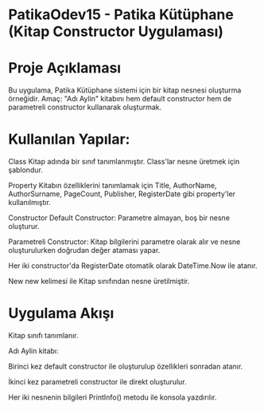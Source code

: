 # PatikaOdev15 - Patika Kütüphane (Kitap Constructor Uygulaması)

# Proje Açıklaması
Bu uygulama, Patika Kütüphane sistemi için bir kitap nesnesi oluşturma örneğidir.
Amaç:
"Adı Aylin" kitabını hem default constructor hem de parametreli constructor kullanarak oluşturmak.

# Kullanılan Yapılar:

Class
Kitap adında bir sınıf tanımlanmıştır. Class'lar nesne üretmek için şablondur.

Property
Kitabın özelliklerini tanımlamak için Title, AuthorName, AuthorSurname, PageCount, Publisher, RegisterDate gibi property'ler kullanılmıştır.

Constructor
Default Constructor: Parametre almayan, boş bir nesne oluşturur.

Parametreli Constructor: Kitap bilgilerini parametre olarak alır ve nesne oluşturulurken doğrudan değer ataması yapar.

Her iki constructor'da RegisterDate otomatik olarak DateTime.Now ile atanır.

New
new kelimesi ile Kitap sınıfından nesne üretilmiştir.

# Uygulama Akışı

Kitap sınıfı tanımlanır.

Adı Aylin kitabı:

Birinci kez default constructor ile oluşturulup özellikleri sonradan atanır.

İkinci kez parametreli constructor ile direkt oluşturulur.

Her iki nesnenin bilgileri PrintInfo() metodu ile konsola yazdırılır.

